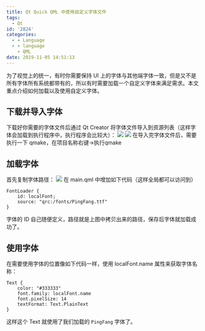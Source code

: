 ```yaml
---
title: Qt Quick QML 中使用自定义字体文件
tags:
  - Qt
id: '2824'
categories:
  - - Language
  - - language
    - QML
date: 2019-11-05 14:51:13
---
```


为了视觉上的统一，有时你需要保持 UI 上的字体与其他端字体一致，但是又不是所有字体所有系统都带有的，所以有时需要加载一个自定义字体来满足需求。本文重点介绍如何加载以及使用自定义字体。

## 下载并导入字体

下载好你需要的字体文件后通过 Qt Creator 将字体文件导入到资源列表（这样字体会加载到执行程序中，执行程序会比较大）： [![](https://www.mycode.net.cn/wp-content/uploads/2019/11/2019-11-05_14-42-39-1.png)](https://www.mycode.net.cn/wp-content/uploads/2019/11/2019-11-05_14-42-39-1.png) [![](https://www.mycode.net.cn/wp-content/uploads/2019/11/2019-11-05_14-43-01.png)](https://www.mycode.net.cn/wp-content/uploads/2019/11/2019-11-05_14-43-01.png) 在导入完字体文件后，需要执行一下 qmake，在项目名称右键->执行qmake

## 加载字体

首先复制字体路径： [![](https://www.mycode.net.cn/wp-content/uploads/2019/11/2019-11-05_14-43-24.png)](https://www.mycode.net.cn/wp-content/uploads/2019/11/2019-11-05_14-43-24.png) 在 main.qml 中增加如下代码（这样全局都可以访问到）

```
FontLoader {
    id: localFont;
    source: "qrc:/fonts/PingFang.ttf"
}
```

字体的 ID 自己随便定义，路径就是上图中拷贝出来的路径，保存后字体就加载成功了。

## 使用字体

在需要使用字体的位置像如下代码一样，使用 localFont.name 属性来获取字体名称：

```
Text {
    color: "#333333"
    font.family: localFont.name
    font.pixelSize: 14
    textFormat: Text.PlainText
}
```

这样这个 Text 就使用了我们加载的 `PingFang` 字体了。